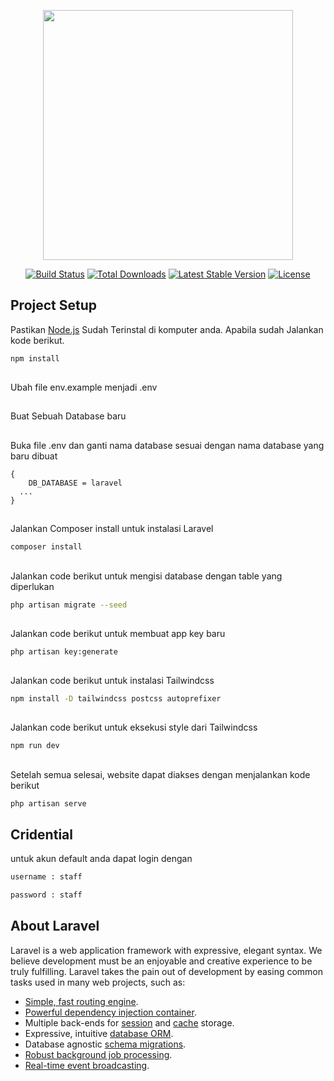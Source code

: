 <p align="center"><a href="https://laravel.com" target="_blank"><img src="https://raw.githubusercontent.com/laravel/art/master/logo-lockup/5%20SVG/2%20CMYK/1%20Full%20Color/laravel-logolockup-cmyk-red.svg" width="400"></a></p>

<p align="center">
<a href="https://travis-ci.org/laravel/framework"><img src="https://travis-ci.org/laravel/framework.svg" alt="Build Status"></a>
<a href="https://packagist.org/packages/laravel/framework"><img src="https://img.shields.io/packagist/dt/laravel/framework" alt="Total Downloads"></a>
<a href="https://packagist.org/packages/laravel/framework"><img src="https://img.shields.io/packagist/v/laravel/framework" alt="Latest Stable Version"></a>
<a href="https://packagist.org/packages/laravel/framework"><img src="https://img.shields.io/packagist/l/laravel/framework" alt="License"></a>
</p>

## Project Setup

Pastikan [Node.js](https://nodejs.org/) Sudah Terinstal di komputer anda. Apabila sudah Jalankan kode berikut.

```sh
npm install
```
##
Ubah file env.example menjadi .env
##
Buat Sebuah Database baru
##
Buka file .env dan ganti nama database sesuai dengan nama database yang baru dibuat

```
{
    DB_DATABASE = laravel  
  ...
}
```

##
Jalankan Composer install untuk instalasi Laravel
```sh
composer install
```
##
Jalankan code berikut untuk mengisi database dengan table yang diperlukan
```sh
php artisan migrate --seed
```
##
Jalankan code berikut untuk membuat app key baru
```sh
php artisan key:generate
```

##
Jalankan code berikut untuk instalasi Tailwindcss
```sh
npm install -D tailwindcss postcss autoprefixer
```

##
Jalankan code berikut untuk eksekusi style dari Tailwindcss
```sh
npm run dev
```

##
Setelah semua selesai, website dapat diakses dengan menjalankan kode berikut
```sh
php artisan serve
```

## Cridential
untuk akun default anda dapat login dengan
```sh
username : staff
```
```sh
password : staff
```



## About Laravel

Laravel is a web application framework with expressive, elegant syntax. We believe development must be an enjoyable and creative experience to be truly fulfilling. Laravel takes the pain out of development by easing common tasks used in many web projects, such as:

- [Simple, fast routing engine](https://laravel.com/docs/routing).
- [Powerful dependency injection container](https://laravel.com/docs/container).
- Multiple back-ends for [session](https://laravel.com/docs/session) and [cache](https://laravel.com/docs/cache) storage.
- Expressive, intuitive [database ORM](https://laravel.com/docs/eloquent).
- Database agnostic [schema migrations](https://laravel.com/docs/migrations).
- [Robust background job processing](https://laravel.com/docs/queues).
- [Real-time event broadcasting](https://laravel.com/docs/broadcasting).
